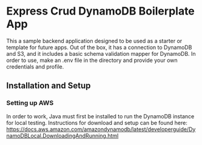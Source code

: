<h1>Express Crud DynamoDB Boilerplate App</h1>
<p>
    This a sample backend application designed to be used as a starter or template for future apps.
    Out of the box, it has a connection to DynamoDB and S3, and it includes a basic schema validation mapper 
    for DynamoDB. In order to use, make an .env file in the directory and provide your own credentials and profile. 
</p>
<h2>Installation and Setup</h2>
<h3>Setting up AWS</h3>
<p>
    In order to work, Java must first be installed to run the DynamoDB instance for local testing. Instructions for download and setup can be found here:
    <a href="https://docs.aws.amazon.com/amazondynamodb/latest/developerguide/DynamoDBLocal.DownloadingAndRunning.html">
        https://docs.aws.amazon.com/amazondynamodb/latest/developerguide/DynamoDBLocal.DownloadingAndRunning.html
    </a>
</p>
